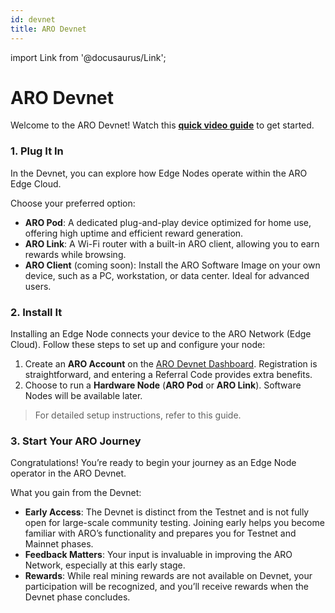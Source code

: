 ```yaml
---
id: devnet
title: ARO Devnet
---
```

import Link from '@docusaurus/Link';

# ARO Devnet

Welcome to the ARO Devnet! Watch this [**quick video guide**](https://youtu.be/YtjHVk2KA9w) to get started.

### 1. Plug It In
In the Devnet, you can explore how Edge Nodes operate within the ARO Edge Cloud.

Choose your preferred option:
- **ARO Pod**: A dedicated plug-and-play device optimized for home use, offering high uptime and efficient reward generation.
- **ARO Link**: A Wi-Fi router with a built-in ARO client, allowing you to earn rewards while browsing.
- **ARO Client** (coming soon): Install the ARO Software Image on your own device, such as a PC, workstation, or data center. Ideal for advanced users.

### 2. Install It
Installing an Edge Node connects your device to the ARO Network (Edge Cloud). Follow these steps to set up and configure your node:

1. Create an **ARO Account** on the [ARO Devnet Dashboard](https://devnet-dashboard.ARO.network). Registration is straightforward, and entering a Referral Code provides extra benefits.
2. Choose to run a **Hardware Node** (**ARO Pod** or **ARO Link**). Software Nodes will be available later.

> For detailed setup instructions, refer to <Link to="/user-guides/device-setup">this guide</Link>.

### 3. Start Your ARO Journey
Congratulations! You’re ready to begin your journey as an Edge Node operator in the ARO Devnet.

What you gain from the Devnet:
- **Early Access**: The Devnet is distinct from the Testnet and is not fully open for large-scale community testing. Joining early helps you become familiar with ARO’s functionality and prepares you for Testnet and Mainnet phases.
- **Feedback Matters**: Your input is invaluable in improving the ARO Network, especially at this early stage.
- **Rewards**: While real mining rewards are not available on Devnet, your participation will be recognized, and you’ll receive rewards when the Devnet phase concludes.